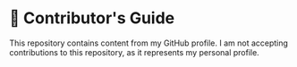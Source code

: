 # :construction_worker: Contributor's Guide

This repository contains content from my GitHub profile. I am not accepting contributions to this repository, as it represents my personal profile.